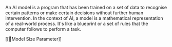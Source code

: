 An AI model is a program that has been trained on a set of data to recognise certain patterns or make certain decisions without further human intervention. 
In the context of AI, a model is a mathematical representation of a real-world process. 
It's like a blueprint or a set of rules that the computer follows to perform a task. 

[[🤖Model Size Parameter]]
